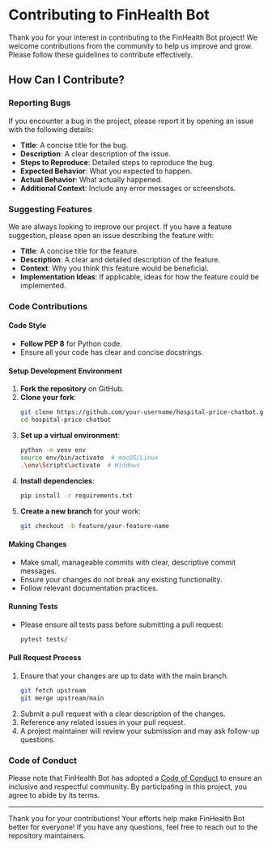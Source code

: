 # Contributing to FinHealth Bot

Thank you for your interest in contributing to the FinHealth Bot project! We welcome contributions from the community to help us improve and grow. Please follow these guidelines to contribute effectively.

## How Can I Contribute?

### Reporting Bugs

If you encounter a bug in the project, please report it by opening an issue with the following details:
- **Title**: A concise title for the bug.
- **Description**: A clear description of the issue.
- **Steps to Reproduce**: Detailed steps to reproduce the bug.
- **Expected Behavior**: What you expected to happen.
- **Actual Behavior**: What actually happened.
- **Additional Context**: Include any error messages or screenshots.

### Suggesting Features

We are always looking to improve our project. If you have a feature suggestion, please open an issue describing the feature with:
- **Title**: A concise title for the feature.
- **Description**: A clear and detailed description of the feature.
- **Context**: Why you think this feature would be beneficial.
- **Implementation Ideas**: If applicable, ideas for how the feature could be implemented.

### Code Contributions

#### Code Style
- **Follow PEP 8** for Python code.
- Ensure all your code has clear and concise docstrings.

#### Setup Development Environment
1. **Fork the repository** on GitHub.
2. **Clone your fork**:
   ```bash
   git clone https://github.com/your-username/hospital-price-chatbot.git
   cd hospital-price-chatbot
   ```
3. **Set up a virtual environment**:
   ```bash
   python -m venv env
   source env/bin/activate  # macOS/Linux
   .\env\Scripts\activate  # Windows
   ```
4. **Install dependencies**:
   ```bash
   pip install -r requirements.txt
   ```
5. **Create a new branch** for your work:
   ```bash
   git checkout -b feature/your-feature-name
   ```

#### Making Changes
- Make small, manageable commits with clear, descriptive commit messages.
- Ensure your changes do not break any existing functionality.
- Follow relevant documentation practices.

#### Running Tests
- Please ensure all tests pass before submitting a pull request:
  ```bash
  pytest tests/
  ```

#### Pull Request Process
1. Ensure that your changes are up to date with the main branch.
   ```bash
   git fetch upstream
   git merge upstream/main
   ```
2. Submit a pull request with a clear description of the changes.
3. Reference any related issues in your pull request.
4. A project maintainer will review your submission and may ask follow-up questions.

### Code of Conduct

Please note that FinHealth Bot has adopted a [Code of Conduct](CODE_OF_CONDUCT.md) to ensure an inclusive and respectful community. By participating in this project, you agree to abide by its terms.

---

Thank you for your contributions! Your efforts help make FinHealth Bot better for everyone! If you have any questions, feel free to reach out to the repository maintainers.
